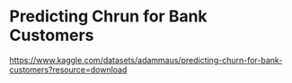 # Predicting Chrun for Bank Customers
https://www.kaggle.com/datasets/adammaus/predicting-churn-for-bank-customers?resource=download

